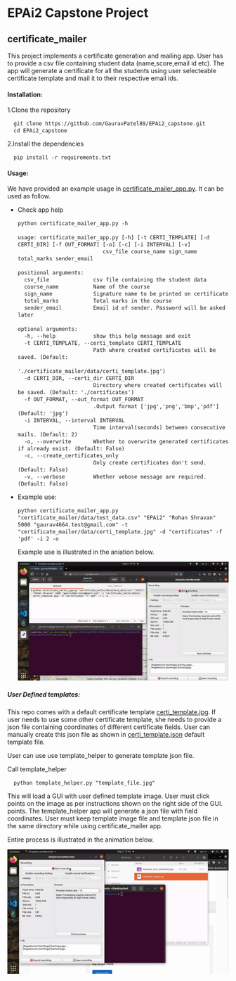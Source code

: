 # EPAi2 Capstone Project

## certificate_mailer  

This project implements a certificate generation and mailing app. User has to provide a csv file containing student data (name,score,email id etc). The app will generate a certificate for all the students using user selecteable certificate template and mail it to their respective email ids.

#### Installation:  

1.Clone the repository  
      
      git clone https://github.com/GauravPatel89/EPAi2_capstone.git
      cd EPAi2_capstone
      
2.Install the dependencies

      pip install -r requirements.txt
      
#### Usage:  
We have provided an example usage in [certificate_mailer_app.py](https://github.com/GauravPatel89/EPAi2_capstone/blob/main/certificate_mailer_app.py).
It can be used as follow.

- Check app help

      python certificate_mailer_app.py -h
      
      usage: certificate_mailer_app.py [-h] [-t CERTI_TEMPLATE] [-d CERTI_DIR] [-f OUT_FORMAT] [-o] [-c] [-i INTERVAL] [-v]
                                 csv_file course_name sign_name total_marks sender_email

      positional arguments:
        csv_file              csv file containing the student data
        course_name           Name of the course
        sign_name             Signature name to be printed on certificate
        total_marks           Total marks in the course
        sender_email          Email id of sender. Password will be asked later

      optional arguments:
        -h, --help            show this help message and exit
        -t CERTI_TEMPLATE, --certi_template CERTI_TEMPLATE
                              Path where created certificates will be saved. (Default:
                              './certificate_mailer/data/certi_template.jpg')
        -d CERTI_DIR, --certi_dir CERTI_DIR
                              Directory where created certificates will be saved. (Default: './certificates')
        -f OUT_FORMAT, --out_format OUT_FORMAT
                              .Output format ['jpg','png','bmp','pdf'] (Default: 'jpg')
        -i INTERVAL, --interval INTERVAL
                              Time interval(seconds) between consecutive mails. (Default: 2)
        -o, --overwrite       Whether to overwrite generated certificates if already exist. (Default: False)
        -c, --create_certificates_only
                              Only create certificates don't send. (Default: False)
        -v, --verbose         Whether vebose message are required. (Default: False)
        
- Example use:

      python certificate_mailer_app.py "certificate_mailer/data/test_data.csv" "EPAi2" "Rohan Shravan" 5000 "gaurav4664.test@gmail.com" -t "certificate_mailer/data/certi_template.jpg" -d "certificates" -f 'pdf' -i 2 -o
      
  Example use is illustrated in the aniation below.
  
  ![certificate_sender_app_gif](https://github.com/GauravPatel89/EPAi2_capstone/blob/main/assets/certi_sender_app.gif)


##### User Defined templates:  

  This repo comes with a default certificate template [certi_template.jpg](https://github.com/GauravPatel89/EPAi2_capstone/blob/main/certificate_mailer/data/certi_template.jpg). If user needs to use some other certificate template, she needs to provide a json file containing coordinates of different certificate fields. User can manually create this json file as shown in [certi_template.json](https://github.com/GauravPatel89/EPAi2_capstone/blob/main/certificate_mailer/data/certi_template.json) default template file.

  User can use use template_helper to generate template json file.

  Call template_helper

      python template_helper.py "template_file.jpg"      
      
 This will load a GUI with user defined template image. User must click points on the image as per instructions shown on the right side of the GUI. 
 points. The template_helper app will generate a json file with field coordinates. User must keep template image file and template json file in the same directory while using certificate_mailer app.
 
 Entire process is illustrated in the animation below. 


 ![template_helper_gif](https://github.com/GauravPatel89/EPAi2_capstone/blob/main/assets/template_helper.gif)

      

